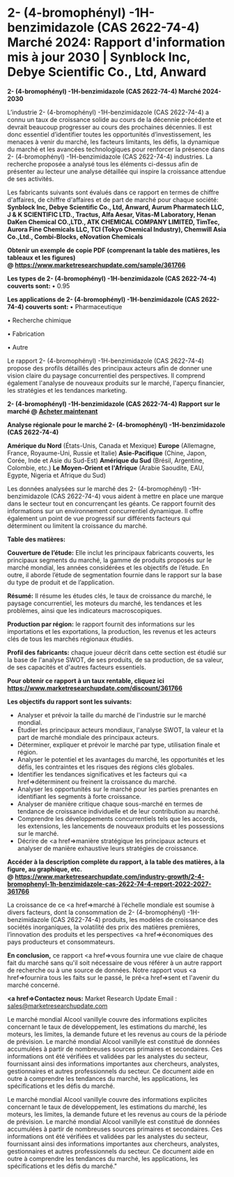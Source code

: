 # 2- (4-bromophényl) -1H-benzimidazole (CAS 2622-74-4) Marché 2024: Rapport d'information mis à jour 2030 | Synblock Inc, Debye Scientific Co., Ltd, Anward

<strong>2- (4-bromophényl) -1H-benzimidazole (CAS 2622-74-4) Marché 2024-2030</strong>

L’industrie 2- (4-bromophényl) -1H-benzimidazole (CAS 2622-74-4) a connu un taux de croissance solide au cours de la décennie précédente et devrait beaucoup progresser au cours des prochaines décennies. Il est donc essentiel d’identifier toutes les opportunités d’investissement, les menaces à venir du marché, les facteurs limitants, les défis, la dynamique du marché et les avancées technologiques pour renforcer la présence dans 2- (4-bromophényl) -1H-benzimidazole (CAS 2622-74-4) industries. La recherche proposée a analysé tous les éléments ci-dessus afin de présenter au lecteur une analyse détaillée qui inspire la croissance attendue de ses activités.

Les fabricants suivants sont évalués dans ce rapport en termes de chiffre d'affaires, de chiffre d'affaires et de part de marché pour chaque société:
<strong>Synblock Inc, Debye Scientific Co., Ltd, Anward, Aurum Pharmatech LLC, J & K SCIENTIFIC LTD., Tractus, Alfa Aesar, Vitas-M Laboratory, Henan DaKen Chemical CO.,LTD., ATK CHEMICAL COMPANY LIMITED, TimTec, Aurora Fine Chemicals LLC, TCI (Tokyo Chemical Industry), Chemwill Asia Co.,Ltd., Combi-Blocks, eNovation Chemicals</strong>

<strong><b>Obtenir un exemple de copie PDF (comprenant la table des matières, les tableaux et les figures) @ </b></strong><strong><a href=http://www.marketresearchupdate.com/sample/361766>https://www.marketresearchupdate.com/sample/361766</a></strong></u></a></strong>

<strong>Les types de 2- (4-bromophényl) -1H-benzimidazole (CAS 2622-74-4) couverts sont:
</strong>• 0.95

<strong>Les applications de 2- (4-bromophényl) -1H-benzimidazole (CAS 2622-74-4) couverts sont:
</strong>• Pharmaceutique

• Recherche chimique

• Fabrication

• Autre

Le rapport 2- (4-bromophényl) -1H-benzimidazole (CAS 2622-74-4) propose des profils détaillés des principaux acteurs afin de donner une vision claire du paysage concurrentiel des perspectives. Il comprend également l'analyse de nouveaux produits sur le marché, l'aperçu financier, les stratégies et les tendances marketing.

<strong>2- (4-bromophényl) -1H-benzimidazole (CAS 2622-74-4) Rapport sur le marché @ <a href=https://www.marketresearchupdate.com/buynow/361766> Acheter maintenant </a></strong></a></strong>

<strong>Analyse régionale pour le marché 2- (4-bromophényl) -1H-benzimidazole (CAS 2622-74-4)</strong>

<strong>Amérique du Nord</strong> (États-Unis, Canada et Mexique)
<strong>Europe</strong> (Allemagne, France, Royaume-Uni, Russie et Italie)
<strong>Asie-Pacifique</strong> (Chine, Japon, Corée, Inde et Asie du Sud-Est)
<strong>Amérique du Sud</strong> (Brésil, Argentine, Colombie, etc.)
<strong>Le Moyen-Orient et l'Afrique</strong> (Arabie Saoudite, EAU, Egypte, Nigeria et Afrique du Sud)

Les données analysées sur le marché des 2- (4-bromophényl) -1H-benzimidazole (CAS 2622-74-4) vous aident à mettre en place une marque dans le secteur tout en concurrençant les géants. Ce rapport fournit des informations sur un environnement concurrentiel dynamique. Il offre également un point de vue progressif sur différents facteurs qui déterminent ou limitent la croissance du marché.

<strong>Table des matières:</strong>

<strong>Couverture de l’étude:</strong> Elle inclut les principaux fabricants couverts, les principaux segments du marché, la gamme de produits proposés sur le marché mondial, les années considérées et les objectifs de l’étude. En outre, il aborde l’étude de segmentation fournie dans le rapport sur la base du type de produit et de l’application.

<strong>Résumé:</strong> Il résume les études clés, le taux de croissance du marché, le paysage concurrentiel, les moteurs du marché, les tendances et les problèmes, ainsi que les indicateurs macroscopiques.

<strong>Production par région:</strong> le rapport fournit des informations sur les importations et les exportations, la production, les revenus et les acteurs clés de tous les marchés régionaux étudiés.

<strong>Profil des fabricants:</strong> chaque joueur décrit dans cette section est étudié sur la base de l'analyse SWOT, de ses produits, de sa production, de sa valeur, de ses capacités et d'autres facteurs essentiels.

<strong>Pour obtenir ce rapport à un taux rentable, cliquez ici</strong>
<strong><a href=https://www.marketresearchupdate.com/discount/361766>https://www.marketresearchupdate.com/discount/361766</a></strong></b></u></strong></a>

<strong>Les objectifs du rapport sont les suivants:</strong>

- Analyser et prévoir la taille du marché de l'industrie sur le marché mondial.
- Étudier les principaux acteurs mondiaux, l'analyse SWOT, la valeur et la part de marché mondiale des principaux acteurs.
- Déterminer, expliquer et prévoir le marché par type, utilisation finale et région.
- Analyser le potentiel et les avantages du marché, les opportunités et les défis, les contraintes et les risques des régions clés globales.
- Identifier les tendances significatives et les facteurs qui <a href=>déterminent</a> ou freinent la croissance du marché.
- Analyser les opportunités sur le marché pour les parties prenantes en identifiant les segments à forte croissance.
- Analyser de manière critique chaque sous-marché en termes de tendance de croissance individuelle et de leur contribution au marché.
- Comprendre les développements concurrentiels tels que les accords, les extensions, les lancements de nouveaux produits et les possessions sur le marché.
- Décrire de <a href=>manière</a> stratégique les principaux acteurs et analyser de manière exhaustive leurs stratégies de croissance.

<strong><b>Accéder à la description complète du rapport, à la table des matières, à la figure, au graphique, etc. @ </b></strong><strong><a href=https://www.marketresearchupdate.com/industry-growth/2-4-bromophenyl-1h-benzimidazole-cas-2622-74-4-report-2022-2027-361766>https://www.marketresearchupdate.com/industry-growth/2-4-bromophenyl-1h-benzimidazole-cas-2622-74-4-report-2022-2027-361766</a></strong></a></strong>

La croissance de ce <a href=>marché</a> à l’échelle mondiale est soumise à divers facteurs, dont la consommation de 2- (4-bromophényl) -1H-benzimidazole (CAS 2622-74-4) produits, les modèles de croissance des sociétés inorganiques, la volatilité des prix des matières premières, l’innovation des produits et les perspectives <a href=>économiques</a> des pays producteurs et consommateurs.

<strong>En conclusion,</strong> ce rapport <a href=>vous</a> fournira une vue claire de chaque fait du marché sans qu'il soit nécessaire de vous référer à un autre rapport de recherche ou à une source de données. Notre rapport vous <a href=>fournira</a> tous les faits sur le passé, le pré<a href=>sent</a> et l'avenir du marché concerné.

<strong><a href=>Contactez nous:</a></strong>
Market Research Update
Email : sales@marketresearchupdate.com

Le marché mondial Alcool vanillyle couvre des informations explicites concernant le taux de développement, les estimations du marché, les moteurs, les limites, la demande future et les revenus au cours de la période de prévision. Le marché mondial Alcool vanillyle est constitué de données accumulées à partir de nombreuses sources primaires et secondaires. Ces informations ont été vérifiées et validées par les analystes du secteur, fournissant ainsi des informations importantes aux chercheurs, analystes, gestionnaires et autres professionnels du secteur. Ce document aide en outre à comprendre les tendances du marché, les applications, les spécifications et les défis du marché.

Le marché mondial Alcool vanillyle couvre des informations explicites concernant le taux de développement, les estimations du marché, les moteurs, les limites, la demande future et les revenus au cours de la période de prévision. Le marché mondial Alcool vanillyle est constitué de données accumulées à partir de nombreuses sources primaires et secondaires. Ces informations ont été vérifiées et validées par les analystes du secteur, fournissant ainsi des informations importantes aux chercheurs, analystes, gestionnaires et autres professionnels du secteur. Ce document aide en outre à comprendre les tendances du marché, les applications, les spécifications et les défis du marché."
